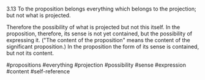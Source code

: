 3.13 To the proposition belongs everything which belongs to the projection; but not what is projected.

Therefore the possibility of what is projected but not this itself.
In the proposition, therefore, its sense is not yet contained, but the possibility of expressing it.
("The content of the proposition" means the content of the significant proposition.)
In the proposition the form of its sense is contained, but not its content.

#propositions #everything #projection #possibility #sense #expression #content #self-reference 